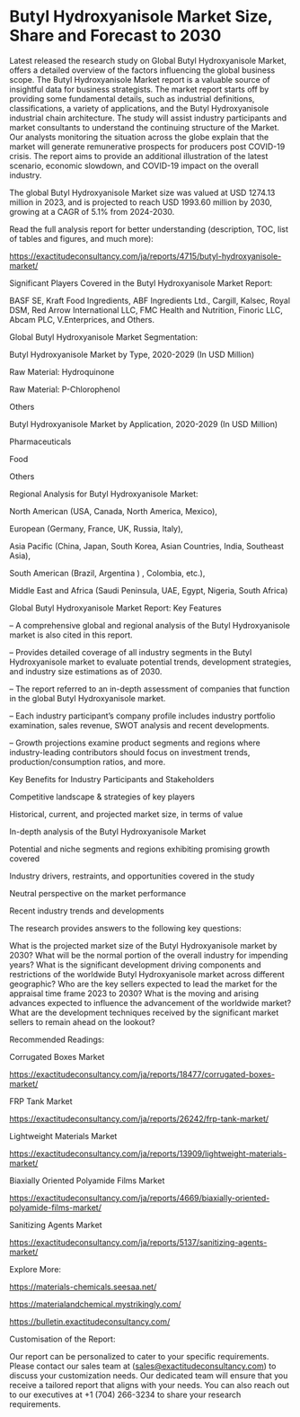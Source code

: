 # Butyl Hydroxyanisole Market Size, Share and Forecast to 2030

Latest released the research study on Global Butyl Hydroxyanisole Market, offers a detailed overview of the factors influencing the global business scope. The Butyl Hydroxyanisole Market report is a valuable source of insightful data for business strategists. The market report starts off by providing some fundamental details, such as industrial definitions, classifications, a variety of applications, and the Butyl Hydroxyanisole industrial chain architecture. The study will assist industry participants and market consultants to understand the continuing structure of the Market. Our analysts monitoring the situation across the globe explain that the market will generate remunerative prospects for producers post COVID-19 crisis. The report aims to provide an additional illustration of the latest scenario, economic slowdown, and COVID-19 impact on the overall industry.

The global Butyl Hydroxyanisole Market size was valued at USD 1274.13 million in 2023, and is projected to reach USD 1993.60 million by 2030, growing at a CAGR of 5.1% from 2024-2030.

Read the full analysis report for better understanding (description, TOC, list of tables and figures, and much more):

https://exactitudeconsultancy.com/ja/reports/4715/butyl-hydroxyanisole-market/

Significant Players Covered in the Butyl Hydroxyanisole Market Report:

BASF SE, Kraft Food Ingredients, ABF Ingredients Ltd., Cargill, Kalsec, Royal DSM, Red Arrow International LLC, FMC Health and Nutrition, Finoric LLC, Abcam PLC, V.Enterprices, and Others.

Global Butyl Hydroxyanisole Market Segmentation:

Butyl Hydroxyanisole Market by Type, 2020-2029 (In USD Million)

Raw Material: Hydroquinone

Raw Material: P-Chlorophenol

Others

Butyl Hydroxyanisole Market by Application, 2020-2029 (In USD Million)

Pharmaceuticals

Food

Others

Regional Analysis for Butyl Hydroxyanisole Market:

North American (USA, Canada, North America, Mexico),

European (Germany, France, UK, Russia, Italy),

Asia Pacific (China, Japan, South Korea, Asian Countries, India, Southeast Asia),

South American (Brazil, Argentina ) , Colombia, etc.),

Middle East and Africa (Saudi Peninsula, UAE, Egypt, Nigeria, South Africa)

Global Butyl Hydroxyanisole Market Report: Key Features

– A comprehensive global and regional analysis of the Butyl Hydroxyanisole market is also cited in this report.

– Provides detailed coverage of all industry segments in the Butyl Hydroxyanisole market to evaluate potential trends, development strategies, and industry size estimations as of 2030.

– The report referred to an in-depth assessment of companies that function in the global Butyl Hydroxyanisole market.

– Each industry participant’s company profile includes industry portfolio examination, sales revenue, SWOT analysis and recent developments.

– Growth projections examine product segments and regions where industry-leading contributors should focus on investment trends, production/consumption ratios, and more.

Key Benefits for Industry Participants and Stakeholders

Competitive landscape & strategies of key players

Historical, current, and projected market size, in terms of value

In-depth analysis of the Butyl Hydroxyanisole Market

Potential and niche segments and regions exhibiting promising growth covered

Industry drivers, restraints, and opportunities covered in the study

Neutral perspective on the market performance

Recent industry trends and developments

The research provides answers to the following key questions:

What is the projected market size of the Butyl Hydroxyanisole market by 2030?
What will be the normal portion of the overall industry for impending years?
What is the significant development driving components and restrictions of the worldwide Butyl Hydroxyanisole market across different geographic?
Who are the key sellers expected to lead the market for the appraisal time frame 2023 to 2030?
What is the moving and arising advances expected to influence the advancement of the worldwide market?
What are the development techniques received by the significant market sellers to remain ahead on the lookout?

Recommended Readings:

Corrugated Boxes Market

https://exactitudeconsultancy.com/ja/reports/18477/corrugated-boxes-market/

FRP Tank Market

https://exactitudeconsultancy.com/ja/reports/26242/frp-tank-market/

Lightweight Materials Market

https://exactitudeconsultancy.com/ja/reports/13909/lightweight-materials-market/

Biaxially Oriented Polyamide Films Market

https://exactitudeconsultancy.com/ja/reports/4669/biaxially-oriented-polyamide-films-market/

Sanitizing Agents Market

https://exactitudeconsultancy.com/ja/reports/5137/sanitizing-agents-market/

Explore More:

https://materials-chemicals.seesaa.net/

https://materialandchemical.mystrikingly.com/

https://bulletin.exactitudeconsultancy.com/

Customisation of the Report:

Our report can be personalized to cater to your specific requirements. Please contact our sales team at (sales@exactitudeconsultancy.com) to discuss your customization needs. Our dedicated team will ensure that you receive a tailored report that aligns with your needs. You can also reach out to our executives at +1 (704) 266-3234 to share your research requirements.
